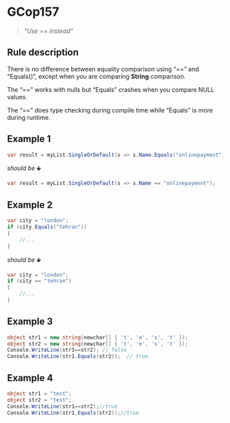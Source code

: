 ﻿# GCop157

> *"Use == instead"*


## Rule description
There is no difference between equality comparison using “==” and “Equals()”, except when you are comparing **String** comparison.

The “==” works with nulls but “Equals” crashes when you compare NULL values.

The “==” does type checking during compile time while “Equals” is more during runtime.


## Example 1
```csharp
var result = myList.SingleOrDefault(s => s.Name.Equals("onlinepayment"));
```
*should be* 🡻

```csharp
var result = myList.SingleOrDefault(s => s.Name == "onlinepayment");
```

## Example 2
```csharp
var city = "london";
if (city.Equals("tehran"))
{
    //...
}
```
*should be* 🡻

```csharp
var city = "london";
if (city == "tehran")
{
    //...
}
```

## Example 3
```csharp
object str1 = new string(newchar[] { 't', 'e', 's', 't' });
object str2 = new string(newchar[] { 't', 'e', 's', 't' });
Console.WriteLine(str1==str2); // false
Console.WriteLine(str1.Equals(str2));  // true
```

## Example 4
```csharp
object str1 = "test";
object str2 = "test";
Console.WriteLine(str1==str2);//true
Console.WriteLine(str1.Equals(str2));//true

```